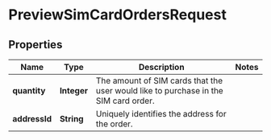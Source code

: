 

# PreviewSimCardOrdersRequest


## Properties

| Name | Type | Description | Notes |
|------------ | ------------- | ------------- | -------------|
|**quantity** | **Integer** | The amount of SIM cards that the user would like to purchase in the SIM card order. |  |
|**addressId** | **String** | Uniquely identifies the address for the order. |  |



